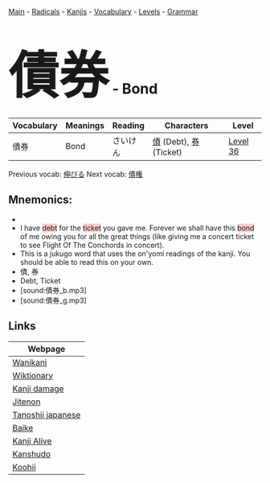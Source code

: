 <style> bigfont {font-size: 100px}</style>
[Main](../README.md) -
[Radicals](../radicals.md) -
[Kanjis](../kanjis.md) -
[Vocabulary](../vocabulary.md) -
[Levels](../levels.md) -
[Grammar](../grammar.md)
# <bigfont> 債券</bigfont> - Bond 

| Vocabulary | Meanings | Reading | Characters | Level |
| --- | --- | --- | --- | --- |
| 債券 | Bond | さいけん |  [債](../kanjis/債.md) (Debt), [券](../kanjis/券.md) (Ticket) | [Level 36](../levels/wk_level36.md) |

Previous vocab: [伸びる](伸びる.md) Next vocab: [債権](債権.md) 

## Mnemonics:

* 
* I have <span style="background-color:#ffcccb"> debt</span> for the <span style="background-color:#ffcccb"> ticket</span> you gave me. Forever we shall have this <span style="background-color:#ffcccb"> bond</span> of me owing you for all the great things (like giving me a concert ticket to see Flight Of The Conchords in concert).
* This is a jukugo word that uses the on'yomi readings of the kanji. You should be able to read this on your own.
* 債, 券
* Debt, Ticket
* [sound:債券_b.mp3]
* [sound:債券_g.mp3]


## Links 

| Webpage |
| --- |
| [Wanikani          ](https://www.wanikani.com/kanji/債券) |
| [Wiktionary        ](https://en.wiktionary.org/wiki/債券) |
| [Kanji damage      ](http://www.kanjidamage.com/kanji/search?utf8=✓&q=債券) |
| [Jitenon           ](https://jitenon.com/kanji/債券) |
| [Tanoshii japanese ](https://www.tanoshiijapanese.com/dictionary/kanji.cfm?k=債券) |
| [Baike             ](https://baike.baidu.com/item/債券) |
| [Kanji Alive       ](https://app.kanjialive.com/債券) |
| [Kanshudo          ](https://www.kanshudo.com/searchmn?q=債券) |
| [Koohii            ](https://kanji.koohii.com/study/kanji/債券) |
